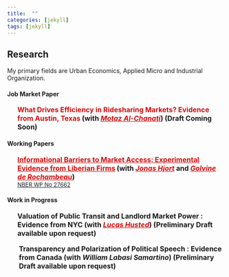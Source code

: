 ```yaml
---
title:  ""
categories: [jekyll]
tags: [jekyll]
---
```


<h2 id="working-papers"><strong>Research</strong></h2>

<p>My primary fields are Urban Economics, Applied Micro and Industrial Organization.
</p>


<!--
<h3 id="job-market-paper">Job Market Paper</h3>
<ul>
  <h4><b>What drives efficiency in Ridesharing markets?</b>
(<a href=" target="_blank"><em>Draft</em></a>)(<a href="" target="_blank"><em>Slides</em></a>)</h4>
<details><summary>Abstract:</summary><p><font size="2">Abstract here</details>
</ul>
-->
<h4 id="working-papers"><strong>Job Market Paper</strong></h4>
<ul>
  <p><b><font size="3"><span style="color:#505050;"><strong><a style="color:#cc0e0e;" target="_blank">What Drives Efficiency in Ridesharing Markets? Evidence from Austin, Texas</a></strong></span></font> <font size="3">(with <a href="https://motazac.github.io/" style="color:#cc0e0e;" target="_blank"><em>Motaz Al-Chanati</em></a>) (Draft Coming Soon) </font></b></p></ul>

<h4 id="working-papers"><strong>Working Papers</strong></h4>
<ul>
  <p><b><font size="3"><span style="color:#505050;"><strong><a href="{{ site.baseurl }}/files/HjortIyerDeRochambeau_091121_everything.pdf" style="color:#cc0e0e;" target="_blank">Informational Barriers to Market Access: Experimental Evidence from Liberian Firms</a></strong></span></font> <font size="3">(with <a href="https://sites.google.com/site/jonashjort/" style="color:#cc0e0e;" target="_blank"><em>Jonas Hjort</em></a> and <a href="https://golvine.com/" style="color:#cc0e0e;" target="_blank"><em>Golvine de Rochambeau</em></a>)</font></b>
  <br/><font size="2"><a href="https://www.nber.org/papers/w27662?utm_campaign=ntwh" style="color:#17202a;">NBER WP No 27662</a></font></p></ul>

<!--(<a href=".{{ site.baseurl }}/files/Paper2.pdf" target="_blank"><em>Draft</em></a>)-->
<!---<details><summary>Abstract:</summary><p><font size="2">Evidence suggests that firms in poor countries stagnate because they cannot access
growth-conducive markets. We hypothesize that overlooked heterogeneity in marketing
ability distorts market access. To investigate, we gave a random subset of Liberian
firms vouchers for a week-long program that teaches how to sell to corporations, governments,
and other large buyers. Firms that participate win about three times as
many contracts, but only firms with access to the Internet benefit. We use a simple
model and variation in online and offline demand to show evidence that this is because
ICT dampens traditional information frictions, but not marketing barriers.</font></p></details>
-->

    
<h4 id="work-in-progress"><strong>Work in Progress</strong></h4>
<ul>
  <p><b><font size="3">Valuation of Public Transit and Landlord Market Power : Evidence from NYC  <font size="3">(with <a href="https://www.lucashusted.com/home" style="color:#cc0e0e;" target="_blank"><em>Lucas Husted</em></a>) (Preliminary Draft available upon request) </font></b></p>
</ul> 
<ul>
  <p><b><font size="3">Transparency and Polarization of Political Speech : Evidence from Canada (with <em>William Labasi Samartino</em>) (Preliminary Draft available upon request)</font></b></p>
</ul> 

